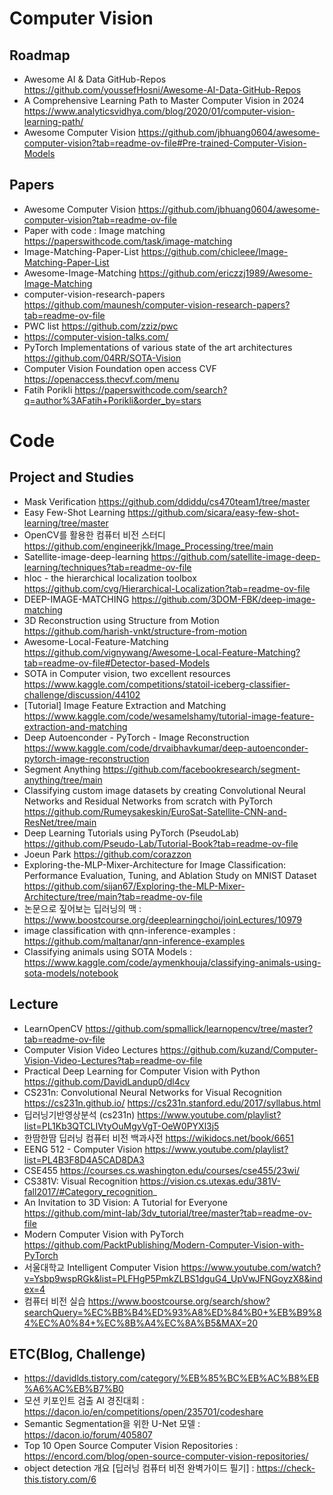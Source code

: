 
# Computer Vision  
## Roadmap
- Awesome AI & Data GitHub-Repos https://github.com/youssefHosni/Awesome-AI-Data-GitHub-Repos
- A Comprehensive Learning Path to Master Computer Vision in 2024 https://www.analyticsvidhya.com/blog/2020/01/computer-vision-learning-path/
- Awesome Computer Vision https://github.com/jbhuang0604/awesome-computer-vision?tab=readme-ov-file#Pre-trained-Computer-Vision-Models

## Papers
- Awesome Computer Vision https://github.com/jbhuang0604/awesome-computer-vision?tab=readme-ov-file
- Paper with code : Image matching https://paperswithcode.com/task/image-matching
- Image-Matching-Paper-List https://github.com/chicleee/Image-Matching-Paper-List
- Awesome-Image-Matching https://github.com/ericzzj1989/Awesome-Image-Matching
- computer-vision-research-papers https://github.com/maunesh/computer-vision-research-papers?tab=readme-ov-file
- PWC list https://github.com/zziz/pwc
- https://computer-vision-talks.com/
- PyTorch Implementations of various state of the art architectures https://github.com/04RR/SOTA-Vision
- Computer Vision Foundation open access CVF https://openaccess.thecvf.com/menu
- Fatih Porikli https://paperswithcode.com/search?q=author%3AFatih+Porikli&order_by=stars

# Code
## Project and Studies
- Mask Verification https://github.com/ddiddu/cs470team1/tree/master   
- Easy Few-Shot Learning https://github.com/sicara/easy-few-shot-learning/tree/master
- OpenCV를 활용한 컴퓨터 비전 스터디 https://github.com/engineerjkk/Image_Processing/tree/main
- Satellite-image-deep-learning https://github.com/satellite-image-deep-learning/techniques?tab=readme-ov-file
- hloc - the hierarchical localization toolbox https://github.com/cvg/Hierarchical-Localization?tab=readme-ov-file   
- DEEP-IMAGE-MATCHING https://github.com/3DOM-FBK/deep-image-matching  
- 3D Reconstruction using Structure from Motion https://github.com/harish-vnkt/structure-from-motion
- Awesome-Local-Feature-Matching https://github.com/vignywang/Awesome-Local-Feature-Matching?tab=readme-ov-file#Detector-based-Models
- SOTA in Computer vision, two excellent resources https://www.kaggle.com/competitions/statoil-iceberg-classifier-challenge/discussion/44102
- [Tutorial] Image Feature Extraction and Matching https://www.kaggle.com/code/wesamelshamy/tutorial-image-feature-extraction-and-matching
- Deep Autoenconder - PyTorch - Image Reconstruction https://www.kaggle.com/code/drvaibhavkumar/deep-autoenconder-pytorch-image-reconstruction
- Segment Anything https://github.com/facebookresearch/segment-anything/tree/main
- Classifying custom image datasets by creating Convolutional Neural Networks and Residual Networks from scratch with PyTorch https://github.com/Rumeysakeskin/EuroSat-Satellite-CNN-and-ResNet/tree/main
- Deep Learning Tutorials using PyTorch (PseudoLab) https://github.com/Pseudo-Lab/Tutorial-Book?tab=readme-ov-file
- Joeun Park https://github.com/corazzon
- Exploring-the-MLP-Mixer-Architecture for Image Classification: Performance Evaluation, Tuning, and Ablation Study on MNIST Dataset https://github.com/sijan67/Exploring-the-MLP-Mixer-Architecture/tree/main?tab=readme-ov-file
- 논문으로 짚어보는 딥러닝의 맥 : https://www.boostcourse.org/deeplearningchoi/joinLectures/10979
- image classification with qnn-inference-examples : https://github.com/maltanar/qnn-inference-examples
- Classifying animals using SOTA Models : https://www.kaggle.com/code/aymenkhouja/classifying-animals-using-sota-models/notebook

## Lecture
- LearnOpenCV https://github.com/spmallick/learnopencv/tree/master?tab=readme-ov-file
- Computer Vision Video Lectures https://github.com/kuzand/Computer-Vision-Video-Lectures?tab=readme-ov-file  
- Practical Deep Learning for Computer Vision with Python https://github.com/DavidLandup0/dl4cv
- CS231n: Convolutional Neural Networks for Visual Recognition https://cs231n.github.io/ https://cs231n.stanford.edu/2017/syllabus.html  
- 딥러닝기반영상분석 (cs231n) https://www.youtube.com/playlist?list=PL1Kb3QTCLIVtyOuMgyVgT-OeW0PYXl3j5
- 한땀한땀 딥러닝 컴퓨터 비전 백과사전 https://wikidocs.net/book/6651
- EENG 512 - Computer Vision https://www.youtube.com/playlist?list=PL4B3F8D4A5CAD8DA3
- CSE455 https://courses.cs.washington.edu/courses/cse455/23wi/
- CS381V: Visual Recognition https://vision.cs.utexas.edu/381V-fall2017/#Category_recognition_
- An Invitation to 3D Vision: A Tutorial for Everyone https://github.com/mint-lab/3dv_tutorial/tree/master?tab=readme-ov-file
- Modern Computer Vision with PyTorch https://github.com/PacktPublishing/Modern-Computer-Vision-with-PyTorch
- 서울대학교 Intelligent Computer Vision https://www.youtube.com/watch?v=Ysbp9wspRGk&list=PLFHgP5PmkZLBS1dguG4_UpVwJFNGoyzX8&index=4
- 컴퓨터 비전 실습 https://www.boostcourse.org/search/show?searchQuery=%EC%BB%B4%ED%93%A8%ED%84%B0+%EB%B9%84%EC%A0%84+%EC%8B%A4%EC%8A%B5&MAX=20

## ETC(Blog, Challenge)
- https://davidlds.tistory.com/category/%EB%85%BC%EB%AC%B8%EB%A6%AC%EB%B7%B0
- 모션 키포인트 검출 AI 경진대회 : https://dacon.io/en/competitions/open/235701/codeshare
- Semantic Segmentation을 위한 U-Net 모델 : https://dacon.io/forum/405807
- Top 10 Open Source Computer Vision Repositories : https://encord.com/blog/open-source-computer-vision-repositories/
- object detection 개요 [딥러닝 컴퓨터 비전 완벽가이드 필기] : https://check-this.tistory.com/6

